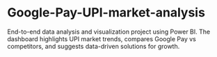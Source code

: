 # Google-Pay-UPI-market-analysis
End-to-end data analysis and visualization project using Power BI. The dashboard highlights UPI market trends, compares Google Pay vs competitors, and suggests data-driven solutions for growth.
